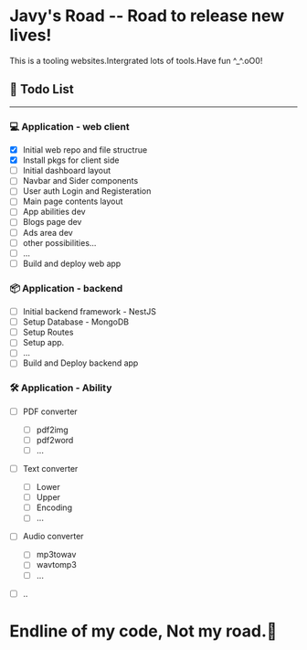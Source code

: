 # Javy's Road -- Road to release new lives!

This is a tooling websites.Intergrated lots of tools.Have fun ^_^.oO0!

## 📅 Todo List
---
### 💻 Application - web client
  - [x] Initial web repo and file structrue
  - [x] Install pkgs for client side
  - [ ] Initial dashboard layout 
  - [ ] Navbar and Sider components 
  - [ ] User auth Login and Registeration
  - [ ] Main page contents layout
  - [ ] App abilities dev
  - [ ] Blogs page dev
  - [ ] Ads area dev
  - [ ] other possibilities...
  - [ ] ...
  - [ ] Build and deploy web app 

### 📦 Application - backend
  - [ ] Initial backend framework - NestJS
  - [ ] Setup Database - MongoDB
  - [ ] Setup Routes
  - [ ] Setup app.
  - [ ] ...
  - [ ] Build and Deploy backend app
  
### 🛠️ Application - Ability
  - [ ] PDF converter
    - [ ] pdf2img
    - [ ] pdf2word
    - [ ] ...
  - [ ] Text converter
    - [ ] Lower
    - [ ] Upper
    - [ ] Encoding
    - [ ] ...
  - [ ] Audio converter
    - [ ] mp3towav
    - [ ] wavtomp3
    - [ ] ...
  - [ ] ..
  

# Endline of my code, Not my road.👏